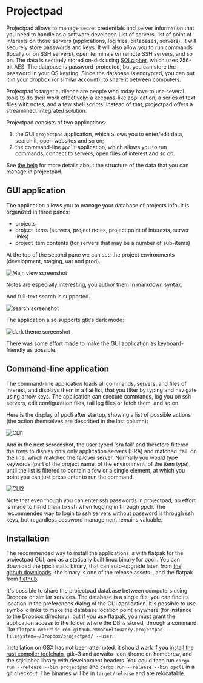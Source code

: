 # Projectpad

Projectpad allows to manage secret credentials and server information that you need to handle as a software developer. List of servers, list of point of interests on those servers (applications, log files, databases, servers). It will securely store passwords and keys. It will also allow you to run commands (locally or on SSH servers), open terminals on remote SSH servers, and so on.
The data is securely stored on-disk using [SQLcipher][], which uses 256-bit AES. The database is password-protected, but you can store the password in your OS keyring. Since the database is encrypted, you can put it in your dropbox (or similar account), to share it between computers.

Projectpad's target audience are people who today have to use several tools to do their work effectively: a keepass-like application, a series of text files with notes, and a few shell scripts. Instead of that, projectpad offers a streamlined, integrated solution.

Projectpad consists of two applications:

1. the GUI `projectpad` application, which allows you to enter/edit data, search it, open websites and so on;
2. the command-line `ppcli` application, which allows you to run commands, connect to servers, open files of interest and so on.

See [the help](https://github.com/emmanueltouzery/projectpad2/wiki/Help) for more details about the structure of the data that you can manage in projectpad.

## GUI application

The application allows you to manage your database of projects info. It is organized in three panes:

- projects
- project items (servers, project notes, project point of interests, server links)
- project item contents (for servers that may be a number of sub-items)

At the top of the second pane we can see the project environments (development, staging, uat and prod).

![Main view screenshot](https://raw.githubusercontent.com/wiki/emmanueltouzery/projectpad2/pics/gui1.png)

Notes are especially interesting, you author them in markdown syntax.

And full-text search is supported.

![search screenshot](https://raw.githubusercontent.com/wiki/emmanueltouzery/projectpad2/pics/gui2.png)

The application also supports gtk's dark mode:

![dark theme screenshot](https://raw.githubusercontent.com/wiki/emmanueltouzery/projectpad2/pics/gui_dark1.png)

There was some effort made to make the GUI application as keyboard-friendly as possible.

## Command-line application

The command-line application loads all commands, servers, and files of interest, and displays them in a flat list, that you filter by typing and navigate using arrow keys. The application can execute commands, log you on ssh servers, edit configuration files, tail log files or fetch them, and so on.

Here is the display of ppcli after startup, showing a list of possible actions (the action themselves are described in the last column):

![CLI1](https://raw.githubusercontent.com/wiki/emmanueltouzery/projectpad2/pics/cli1.svg)

And in the next screenshot, the user typed 'sra fail' and therefore filtered the rows to display only only application servers (SRA) and matched 'fail' on the line, which matched the failover server.
Normally you would type keywords (part of the project name, of the environment, of the item type), until the list is filtered to contain a few or a single element, at which you point you can just press enter to run the command.

![CLI2](https://raw.githubusercontent.com/wiki/emmanueltouzery/projectpad2/pics/cli2.svg)

Note that even though you can enter ssh passwords in projectpad, no effort is made to hand them to ssh when logging in through ppcli. The recommended way to login to ssh servers without password is through ssh keys, but regardless password management remains valuable.

[sqlcipher]: https://www.zetetic.net/sqlcipher/

## Installation

The recommended way to install the applications is with flatpak for the projectpad GUI, and as a statically built linux binary for ppcli. You can download the ppcli static binary, that can auto-upgrade later, from [the github downloads](https://github.com/emmanueltouzery/projectpad2/releases) -the binary is one of the release assets-, and the flatpak from [flathub](https://flathub.org/apps/details/com.github.emmanueltouzery.projectpad).

It's possible to share the projectpad database between computers using Dropbox or similar services. The database is a single file, you can find its location in the preferences dialog of the GUI application. It's possible to use symbolic links to make the database location point anywhere (for instance to the Dropbox directory), but if you use flatpak,
you must grant the application access to the folder where the DB is stored, through a command like `flatpak override com.github.emmanueltouzery.projectpad --filesystem=~/Dropbox/projectpad/ --user`.

Installation on OSX has not been attempted, it should work if you [install the rust compiler toolchain](https://rustup.rs/), gtk+3 and adwaita-icon-theme on homebrew, and the sqlcipher library with development headers. You could then run `cargo run --release --bin projectpad` and `cargo run --release --bin ppcli` in a git checkout. The binaries will be in `target/release` and are relocatable.
